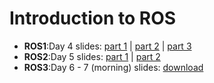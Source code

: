 # Introduction to ROS

- **ROS1**:Day 4 slides: [part 1](slides/Lecture_1_Background.pdf) \|  [part 2](slides/Lecture_2_Introduction.pdf) \| [part 3](slides/Lecture_3_Installation_Setup.pdf)
- **ROS2**:Day 5 slides: [part 1](slides/Lecture_4_Run_You_First_ROS_Program.pdf) \| [part 2](slides/Lecture_5_Communicate_with_ROS_Topics.pdf)
- **ROS3**:Day 6 - 7 (morning) slides: [download](slides/Day3-4.pdf)